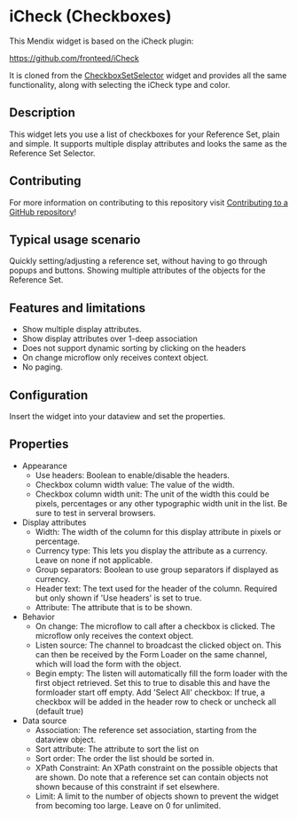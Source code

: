 # iCheck (Checkboxes)

This Mendix widget is based on the iCheck plugin:

 https://github.com/fronteed/iCheck

It is cloned from the [CheckboxSetSelector](https://github.com/mendix/CheckboxSetSelector) widget and provides all the same functionality, along with selecting the iCheck type and color.

## Description
 
This widget lets you use a list of checkboxes for your Reference Set, plain and simple. It supports multiple display attributes and looks the same as the Reference Set Selector.

## Contributing

For more information on contributing to this repository visit [Contributing to a GitHub repository](https://world.mendix.com/display/howto50/Contributing+to+a+GitHub+repository)!

## Typical usage scenario
 
Quickly setting/adjusting a reference set, without having to go through popups and buttons.
Showing multiple attributes of the objects for the Reference Set.
 
## Features and limitations
 
- Show multiple display attributes.
- Show display attributes over 1-deep association
- Does not support dynamic sorting by clicking on the headers
- On change microflow only receives context object.
- No paging.

## Configuration
 
Insert the widget into your dataview and set the properties.
 
## Properties
 
- Appearance
  - Use headers: Boolean to enable/disable the headers.
  - Checkbox column width value: The value of the width.
  - Checkbox column width unit: The unit of the width this could be pixels, percentages or any other typographic width unit in the list. Be sure to test in serveral browsers.
- Display attributes
  - Width: The width of the column for this display attribute in pixels or percentage.
  - Currency type: This lets you display the attribute as a currency. Leave on none if not applicable.
  - Group separators: Boolean to use group separators if displayed as currency.
  - Header text: The text used for the header of the column. Required but only shown if 'Use headers' is set to true.
  - Attribute: The attribute that is to be shown.
- Behavior
  - On change: The microflow to call after a checkbox is clicked. The microflow only receives the context object.
  - Listen source: The channel to broadcast the clicked object on. This can then be received by the Form Loader on the same channel, which will load the form with the object.
  - Begin empty: The listen will automatically fill the form loader with the first object retrieved. Set this to true to disable this and have the formloader start off empty.
Add 'Select All' checkbox: If true, a checkbox will be added in the header row to check or uncheck all (default true)
- Data source
  - Association: The reference set association, starting from the dataview object.
  - Sort attribute: The attribute to sort the list on
  - Sort order: The order the list should be sorted in.
  - XPath Constraint: An XPath constraint on the possible objects that are shown. Do note that a reference set can contain objects not shown because of this constraint if set elsewhere.
  - Limit: A limit to the number of objects shown to prevent the widget from becoming too large. Leave on 0 for unlimited.
